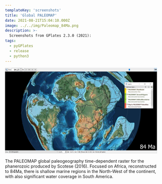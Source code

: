 ```yaml
---
templateKey: 'screenshots'
title: 'Global PALEOMAP'
date: 2021-08-21T15:04:10.000Z
image: ../../img/Paleomap_84Ma.png
description: >-
  Screenshots from GPlates 2.3.0 (2021):
tags:
  - pyGPlates
  - release
  - python3
---
```

![pygplates_doc_contents](../../img/Paleomap_84Ma.png)

The PALEOMAP global paleogeography time-dependent raster for the phanerozoic produced by Scotese (2016). Focused on Africa, reconstructed to 84Ma, there is shallow marine regions in the North-West of the continent, with also significant water coverage in South America.
